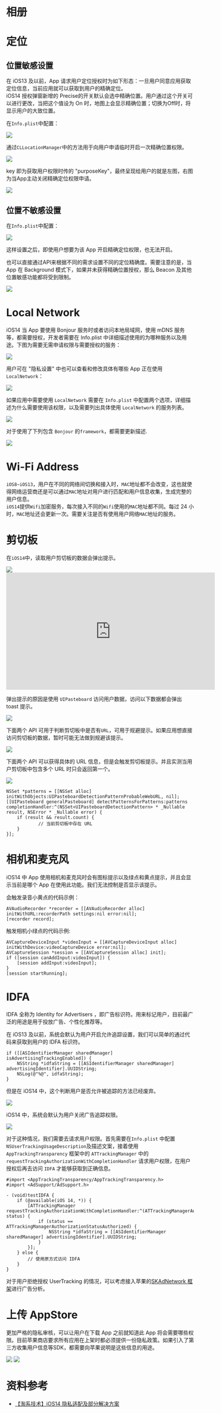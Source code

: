 # 相册

# 定位

## 位置敏感设置

在 iOS13 及以前，App 请求用户定位授权时为如下形态：一旦用户同意应用获取定位信息，当前应用就可以获取到用户的精确定位。<br>
iOS14 授权弹窗新增的 Precise的开关默认会选中精确位置。用户通过这个开关可以进行更改，当把这个值设为 On 时，地图上会显示精确位置；切换为Off时，将显示用户的大致位置。

在`Info.plist`中配置：

<img src="/assets/images/sys/01.png"/>

通过`CLLocationManager`中的方法用于向用户申请临时开启一次精确位置权限。

<img src="/assets/images/sys/02.png"/>

key 即为获取用户权限时传的 "purposeKey"，最终呈现给用户的就是左图，右图为当App主动关闭精确定位权限申请。

<img src="/assets/images/sys/03.png"/>

## 位置不敏感设置

在`Info.plist`中配置：

<img src="/assets/images/sys/04.png"/>

这样设置之后，即使用户想要为该 App 开启精确定位权限，也无法开启。

也可以直接通过API来根据不同的需求设置不同的定位精确度。需要注意的是，当 App 在 Background 模式下，如果并未获得精确位置授权，那么 Beacon 及其他位置敏感功能都将受到限制。

<img src="/assets/images/sys/05.png"/>

# Local Network

iOS14 当 App 要使用 Bonjour 服务时或者访问本地局域网，使用 mDNS 服务等，都需要授权，开发者需要在 Info.plist 中详细描述使用的为哪种服务以及用途。下图为需要无需申请权限与需要授权的服务：

<img src="/assets/images/sys/06.png"/>

用户可在 "隐私设置" 中也可以查看和修改具体有哪些 App 正在使用 `LocalNetwork`：

<img src="/assets/images/sys/07.png"/>

如果应用中需要使用 `LocalNetwork` 需要在 `Info.plist` 中配置两个选项，详细描述为什么需要使用该权限，以及需要列出具体使用 `LocalNetwork` 的服务列表。

<img src="/assets/images/sys/08.png"/>

对于使用了下列包含 `Bonjour` 的`framework`，都需要更新描述.

<img src="/assets/images/sys/09.png"/>

# Wi-Fi Address

`iOS8~iOS13`，用户在不同的网络间切换和接入时，`MAC`地址都不会改变，这也就使得网络运营商还是可以通过`MAC`地址对用户进行匹配和用户信息收集，生成完整的用户信息。<br>
`iOS14`提供`Wifi`加密服务，每次接入不同的`Wifi`使用的`MAC`地址都不同。每过 24 小时，`MAC`地址还会更新一次。需要关注是否有使用用户网络`MAC`地址的服务。

# 剪切板

在`iOS14`中，读取用户剪切板的数据会弹出提示。

<img src="/assets/images/sys/10.png"/>

<iframe width="560" height="315" src="https://www.youtube.com/embed/pRSWdtoUAjo" frameborder="0" allow="accelerometer; autoplay; encrypted-media; gyroscope; picture-in-picture" allowfullscreen></iframe>

弹出提示的原因是使用 `UIPasteboard` 访问用户数据，访问以下数据都会弹出 toast 提示。

<img src="/assets/images/sys/11.png"/>

下面两个 API 可用于判断剪切板中是否有`URL`，可用于规避提示。如果应用想直接访问剪切板的数据，暂时可能无法做到规避该提示。

<img src="/assets/images/sys/12.png"/>

下面两个 API 可以获得具体的 URL 信息，但是会触发剪切板提示。并且实测当用户剪切板中包含多个 URL 时只会返回第一个。

<img src="/assets/images/sys/13.png"/>

```objc
NSSet *patterns = [[NSSet alloc] initWithObjects:UIPasteboardDetectionPatternProbableWebURL, nil];
[[UIPasteboard generalPasteboard] detectPatternsForPatterns:patterns completionHandler:^(NSSet<UIPasteboardDetectionPattern> * _Nullable result, NSError * _Nullable error) {
    if (result && result.count) {
            // 当前剪切板中存在 URL
    }
}];
```

# 相机和麦克风

iOS14 中 App 使用相机和麦克风时会有图标提示以及绿点和黄点提示，并且会显示当前是哪个 App 在使用此功能。我们无法控制是否显示该提示。

会触发录音小黄点的代码示例：

```objc
AVAudioRecorder *recorder = [[AVAudioRecorder alloc] initWithURL:recorderPath settings:nil error:nil];
[recorder record];
```

触发相机小绿点的代码示例:

```objc
AVCaptureDeviceInput *videoInput = [[AVCaptureDeviceInput alloc] initWithDevice:videoCaptureDevice error:nil];
AVCaptureSession *session = [[AVCaptureSession alloc] init];
if ([session canAddInput:videoInput]) {
    [session addInput:videoInput];
}
[session startRunning];
```

# IDFA

IDFA 全称为 Identity for Advertisers ，即广告标识符。用来标记用户，目前最广泛的用途是用于投放广告、个性化推荐等。

在 iOS13 及以前，系统会默认为用户开启允许追踪设置，我们可以简单的通过代码来获取到用户的 IDFA 标识符。

```objc
if ([[ASIdentifierManager sharedManager] isAdvertisingTrackingEnabled]) {
    NSString *idfaString = [[ASIdentifierManager sharedManager] advertisingIdentifier].UUIDString;
    NSLog(@"%@", idfaString);
}
```

但是在 iOS14 中，这个判断用户是否允许被追踪的方法已经废弃。

<img src="/assets/images/sys/14.png"/>


iOS14 中，系统会默认为用户关闭广告追踪权限。

<img src="/assets/images/sys/15.png"/>

对于这种情况，我们需要去请求用户权限。首先需要在`Info.plist` 中配置`NSUserTrackingUsageDescription`及描述文案，接着使用 `AppTrackingTransparency` 框架中的 `ATTrackingManager` 中的 `requestTrackingAuthorizationWithCompletionHandler` 请求用户权限，在用户授权后再去访问 `IDFA` 才能够获取到正确信息。

```objc
#import <AppTrackingTransparency/AppTrackingTransparency.h>
#import <AdSupport/AdSupport.h>

- (void)testIDFA {
    if (@available(iOS 14, *)) {
        [ATTrackingManager requestTrackingAuthorizationWithCompletionHandler:^(ATTrackingManagerAuthorizationStatus status) {
            if (status == ATTrackingManagerAuthorizationStatusAuthorized) {
                NSString *idfaString = [[ASIdentifierManager sharedManager] advertisingIdentifier].UUIDString;
            }
        }];
    } else {
        // 使用原方式访问 IDFA
    }
}
```

对于用户拒绝授权 UserTracking 的情况，可以考虑接入苹果的[SKAdNetwork 框架](https://developer.apple.com/documentation/storekit/skadnetwork)进行广告分析。

# 上传 AppStore

更加严格的隐私审核，可以让用户在下载 App 之前就知道此 App 将会需要哪些权限。目前苹果商店要求所有应用在上架时都必须提供一份隐私政策。如果引入了第三方收集用户信息等SDK，都需要向苹果说明是这些信息的用途。

<img src="/assets/images/sys/16.png"/>

<img src="/assets/images/sys/17.png"/>

# 资料参考

* [【淘系技术】iOS14 隐私适配及部分解决方案](https://juejin.im/post/6850418120923250701)



